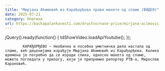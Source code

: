 ```yaml
---
title: "Мирјана Аћимовић из Карађорђева прави макете од сламе (ВИДЕО)"
date: 2025-07-21
category: Општина
url: https://backapalankavesti.com/drustvo/nase-price/mirjana-acimovic-iz-karadjordjeva-pravi-makete-od-slame-video/
---
```


jQuery().ready(function() {
                            tdShowVideo.loadApiYoutube(); 
                        });
                        
                    
            КАРАЂОРЂЕВО – Необична и посебна уметничка дела настала од сламе, већ деценијама израђује Мирјана Аћимовић из Карађорђева. Колико времена је потребно да се изради слика, односно макета од сламе, можете погледати у прилогу, који је припремио репортер РТВ-а, Мирослав Карановић.
